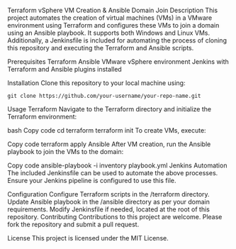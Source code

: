 Terraform vSphere VM Creation & Ansible Domain Join
Description
This project automates the creation of virtual machines (VMs) in a VMware environment using Terraform and configures these VMs to join a domain using an Ansible playbook. It supports both Windows and Linux VMs. Additionally, a Jenkinsfile is included for automating the process of cloning this repository and executing the Terraform and Ansible scripts.

Prerequisites
Terraform
Ansible
VMware vSphere environment
Jenkins with Terraform and Ansible plugins installed

Installation
Clone this repository to your local machine using:
```
git clone https://github.com/your-username/your-repo-name.git
```

Usage
Terraform
Navigate to the Terraform directory and initialize the Terraform environment:

bash
Copy code
cd terraform
terraform init
To create VMs, execute:

Copy code
terraform apply
Ansible
After VM creation, run the Ansible playbook to join the VMs to the domain:


Copy code
ansible-playbook -i inventory playbook.yml
Jenkins Automation
The included Jenkinsfile can be used to automate the above processes. Ensure your Jenkins pipeline is configured to use this file.

Configuration
Configure Terraform scripts in the /terraform directory.
Update Ansible playbook in the /ansible directory as per your domain requirements.
Modify Jenkinsfile if needed, located at the root of this repository.
Contributing
Contributions to this project are welcome. Please fork the repository and submit a pull request.

License
This project is licensed under the MIT License.